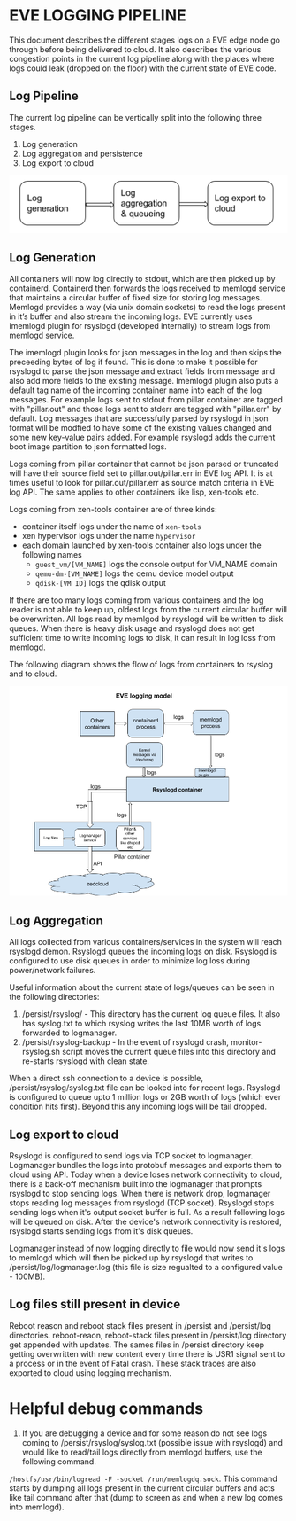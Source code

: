# EVE LOGGING PIPELINE

This document describes the different stages logs on a EVE edge node go through before being delivered to cloud. It also describes the various congestion points in the current log pipeline along with the places where logs could leak (dropped on the floor) with the current state of EVE code.

## Log Pipeline

The current log pipeline can be vertically split into the following three stages.

1. Log generation
2. Log aggregation and persistence
3. Log export to cloud

![EVE Logging Pipeline](pics/eve_logging_pipeline.png)

## Log Generation

All containers will now log directly to stdout, which are then picked up by containerd. Containerd then forwards the logs received to memlogd service that maintains a circular buffer of fixed size for storing log messages. Memlogd provides a way (via unix domain sockets) to read the logs present in it’s buffer and also stream the incoming logs. EVE currently uses imemlogd plugin for rsyslogd (developed internally) to stream logs from memlogd service.

The imemlogd plugin looks for json messages in the log and then skips the preceeding bytes of log if found. This is done to make it possible for rsyslogd to parse the json message and extract fields from message and also add more fields to the existing message. Imemlogd plugin also puts a default tag name of the incoming container name into each of the log messages. For example logs sent to stdout from pillar container are tagged with "pillar.out" and those logs sent to stderr are tagged with "pillar.err" by default. Log messages that are successfully parsed by rsyslogd in json format will be modfied to have some of the existing values changed and some new key-value pairs added. For example rsyslogd adds the current boot image partition to json formatted logs.

Logs coming from pillar container that cannot be json parsed or truncated will have their source field set to pillar.out/pillar.err in EVE log API. It is at times useful to look for pillar.out/pillar.err as source match criteria in EVE log API. The same applies to other containers like lisp, xen-tools etc.

Logs coming from xen-tools container are of three kinds:

* container itself logs under the name of ```xen-tools```
* xen hypervisor logs under the name ```hypervisor```
* each domain launched by xen-tools container also logs under the following names
  * ```guest_vm/[VM_NAME]``` logs the console output for VM_NAME domain
  * ```qemu-dm-[VM_NAME]``` logs the qemu device model output
  * ```qdisk-[VM ID]``` logs the qdisk output

If there are too many logs coming from various containers and the log reader is not able to keep up, oldest logs from the current circular buffer will be overwritten. All logs read by memlgod by rsyslogd will be written to disk queues. When there is heavy disk usage and rsyslogd does not get sufficient time to write incoming logs to disk, it can result in log loss from memlogd.

The following diagram shows the flow of logs from containers to rsyslog and to cloud.

![EVE Log Flow](pics/eve_log_flow.png)

## Log Aggregation

All logs collected from various containers/services in the system will reach rsyslogd demon. Rsyslogd queues the incoming logs on disk. Rsyslogd is configured to use disk queues in order to minimize log loss during power/network failures.

Useful information about the current state of logs/queues can be seen in the following directories:

1. /persist/rsyslog/ - This directory has the current log queue files. It also has syslog.txt to which rsyslog writes the last 10MB worth of logs forwarded to logmanager.
2. /persist/rsyslog-backup - In the event of rsyslogd crash, monitor-rsyslog.sh script moves the current queue files into this directory and re-starts rsyslogd with clean state.

When a direct ssh connection to a device is possible, /persist/rsyslog/syslog.txt file can be looked into for recent logs. Rsyslogd is configured to queue upto 1 million logs or 2GB worth of logs (which ever condition hits first). Beyond this any incoming logs will be tail dropped.

## Log export to cloud

Rsyslogd is configured to send logs via TCP socket to logmanager. Logmanager bundles the logs into protobuf messages and exports them to cloud using API. Today when a device loses network connectivity to cloud, there is a back-off mechanism built into the logmanager that prompts rsyslogd to stop sending logs. When there is network drop, logmanager stops reading log messages from rsyslogd (TCP socket). Rsyslogd stops sending logs when it's output socket buffer is full. As a result following logs will be queued on disk. After the device's network connectivity is restored, rsyslogd starts sending logs from it's disk queues.

Logmanager instead of now logging directly to file would now send it's logs to memlogd which will then be picked up by rsyslogd that writes to /persist/log/logmanager.log (this file is size regualted to a configured value - 100MB).

## Log files still present in device

Reboot reason and reboot stack files present in /persist and /persist/log directories. reboot-reaon, reboot-stack files present in /persist/log directory get appended with updates. The sames files in /persist directory keep getting overwritten with new content every time there is USR1 signal sent to a process or in the event of Fatal crash. These stack traces are also exported to cloud using logging mechanism.

# Helpful debug commands

1. If you are debugging a device and for some reason do not see logs coming to /persist/rsyslog/syslog.txt (possible issue with rsyslogd) and would like to read/tail logs directly from memlogd buffers, use the following command.

```/hostfs/usr/bin/logread -F -socket /run/memlogdq.sock```.
This command starts by dumping all logs present in the current circular buffers and acts like tail command after that (dump to screen as and when a new log comes into memlogd).
